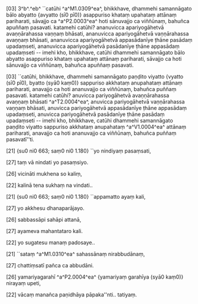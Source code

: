 [03] 3^b^.^eb^ ``catūhi ^a^M1.0309^ea^, bhikkhave, dhammehi samannāgato bālo  abyatto {avyatto (sī0 pī0)} asappuriso khataṃ upahataṃ attānaṃ pariharati, sāvajjo ca  ^a^P2.0003^ea^ hoti sānuvajjo ca viññūnaṃ, bahuñca apuññaṃ pasavati.  katamehi catūhi? ananuvicca apariyogāhetvā avaṇṇārahassa vaṇṇaṃ  bhāsati, ananuvicca apariyogāhetvā vaṇṇārahassa avaṇṇaṃ bhāsati,  ananuvicca apariyogāhetvā appasādanīye ṭhāne pasādaṃ upadaṃseti,  ananuvicca apariyogāhetvā pasādanīye ṭhāne appasādaṃ upadaṃseti --  imehi kho, bhikkhave, catūhi dhammehi samannāgato bālo abyatto  asappuriso khataṃ upahataṃ attānaṃ pariharati, sāvajjo ca hoti  sānuvajjo ca viññūnaṃ, bahuñca apuññaṃ pasavati.

[03] ``catūhi, bhikkhave, dhammehi samannāgato paṇḍito viyatto {vyatto (sī0 pī0),  byatto (syā0 kaṃ0)}  sappuriso akkhataṃ anupahataṃ attānaṃ pariharati, anavajjo ca hoti  ananuvajjo ca viññūnaṃ, bahuñca puññaṃ pasavati. katamehi catūhi?  anuvicca pariyogāhetvā avaṇṇārahassa avaṇṇaṃ bhāsati ^a^T2.0004^ea^, anuvicca  pariyogāhetvā vaṇṇārahassa vaṇṇaṃ bhāsati, anuvicca pariyogāhetvā  appasādanīye ṭhāne appasādaṃ upadaṃseti, anuvicca pariyogāhetvā  pasādanīye ṭhāne pasādaṃ upadaṃseti -- imehi kho, bhikkhave, catūhi  dhammehi samannāgato paṇḍito viyatto sappuriso akkhataṃ anupahataṃ  ^a^V1.0004^ea^ attānaṃ pariharati, anavajjo ca hoti ananuvajjo ca viññūnaṃ, bahuñca  puññaṃ pasavatī''ti.

[21] {su0 ni0 663; saṃ0 ni0  1.180} ``yo nindiyaṃ pasaṃsati,

[27] taṃ vā nindati yo pasaṃsiyo.

[26] vicināti mukhena so kaliṃ,

[22] kalinā tena sukhaṃ na vindati..

[21] {su0 ni0 663; saṃ0 ni0  1.180} ``appamatto ayaṃ kali,

[27] yo akkhesu dhanaparājayo.

[26] sabbassāpi sahāpi attanā,

[27] ayameva mahantataro kali.

[22] yo sugatesu manaṃ padosaye..

[21] ``sataṃ ^a^M1.0310^ea^ sahassānaṃ nirabbudānaṃ,

[27] chattiṃsatī pañca ca abbudāni.

[26] yamariyagarahī ^a^P2.0004^ea^ {yamariyaṃ garahīya (syā0 kaṃ0)} nirayaṃ upeti,

[22] vācaṃ manañca paṇidhāya pāpaka''nti.. tatiyaṃ.